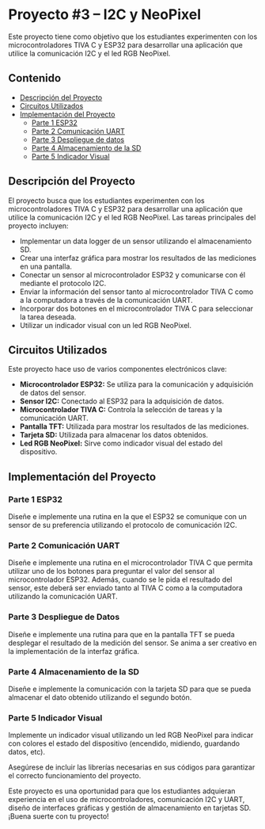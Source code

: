 # Proyecto #3 – I2C y NeoPixel

Este proyecto tiene como objetivo que los estudiantes experimenten con los microcontroladores TIVA C y ESP32 para desarrollar una aplicación que utilice la comunicación I2C y el led RGB NeoPixel.

## Contenido

- [Descripción del Proyecto](#descripción-del-proyecto)
- [Circuitos Utilizados](#circuitos-utilizados)
- [Implementación del Proyecto](#implementación-del-proyecto)
  - [Parte 1 ESP32](#parte-1-esp32)
  - [Parte 2 Comunicación UART](#parte-2-comunicación-uart)
  - [Parte 3 Despliegue de datos](#parte-3-despliegue-de-datos)
  - [Parte 4 Almacenamiento de la SD](#parte-4-almacenamiento-de-la-sd)
  - [Parte 5 Indicador Visual](#parte-5-indicador-visual)

## Descripción del Proyecto

El proyecto busca que los estudiantes experimenten con los microcontroladores TIVA C y ESP32 para desarrollar una aplicación que utilice la comunicación I2C y el led RGB NeoPixel. Las tareas principales del proyecto incluyen:

- Implementar un data logger de un sensor utilizando el almacenamiento SD.
- Crear una interfaz gráfica para mostrar los resultados de las mediciones en una pantalla.
- Conectar un sensor al microcontrolador ESP32 y comunicarse con él mediante el protocolo I2C.
- Enviar la información del sensor tanto al microcontrolador TIVA C como a la computadora a través de la comunicación UART.
- Incorporar dos botones en el microcontrolador TIVA C para seleccionar la tarea deseada.
- Utilizar un indicador visual con un led RGB NeoPixel.

## Circuitos Utilizados

Este proyecto hace uso de varios componentes electrónicos clave:

- **Microcontrolador ESP32:** Se utiliza para la comunicación y adquisición de datos del sensor.
- **Sensor I2C:** Conectado al ESP32 para la adquisición de datos.
- **Microcontrolador TIVA C:** Controla la selección de tareas y la comunicación UART.
- **Pantalla TFT:** Utilizada para mostrar los resultados de las mediciones.
- **Tarjeta SD:** Utilizada para almacenar los datos obtenidos.
- **Led RGB NeoPixel:** Sirve como indicador visual del estado del dispositivo.

## Implementación del Proyecto

### Parte 1 ESP32

Diseñe e implemente una rutina en la que el ESP32 se comunique con un sensor de su preferencia utilizando el protocolo de comunicación I2C.

### Parte 2 Comunicación UART

Diseñe e implemente una rutina en el microcontrolador TIVA C que permita utilizar uno de los botones para preguntar el valor del sensor al microcontrolador ESP32. Además, cuando se le pida el resultado del sensor, este deberá ser enviado tanto al TIVA C como a la computadora utilizando la comunicación UART.

### Parte 3 Despliegue de Datos

Diseñe e implemente una rutina para que en la pantalla TFT se pueda desplegar el resultado de la medición del sensor. Se anima a ser creativo en la implementación de la interfaz gráfica.

### Parte 4 Almacenamiento de la SD

Diseñe e implemente la comunicación con la tarjeta SD para que se pueda almacenar el dato obtenido utilizando el segundo botón.

### Parte 5 Indicador Visual

Implemente un indicador visual utilizando un led RGB NeoPixel para indicar con colores el estado del dispositivo (encendido, midiendo, guardando datos, etc).

Asegúrese de incluir las librerías necesarias en sus códigos para garantizar el correcto funcionamiento del proyecto.

Este proyecto es una oportunidad para que los estudiantes adquieran experiencia en el uso de microcontroladores, comunicación I2C y UART, diseño de interfaces gráficas y gestión de almacenamiento en tarjetas SD. ¡Buena suerte con tu proyecto!
